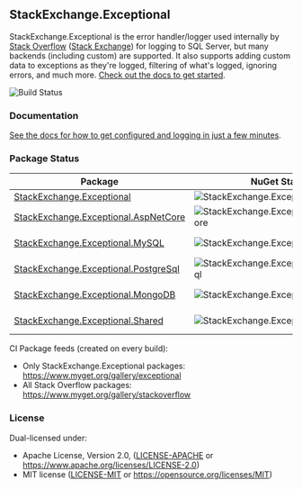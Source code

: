 ## StackExchange.Exceptional

StackExchange.Exceptional is the error handler/logger used internally by [Stack Overflow](https://stackoverflow.com) ([Stack Exchange](https://stackexchange.com)) for logging to SQL Server, but many backends (including custom) are supported.
It also supports adding custom data to exceptions as they're logged, filtering of what's logged, ignoring errors, and much more.
[Check out the docs to get started][Docs].

![Build Status](https://ci.appveyor.com/api/projects/status/650qft3qrt2r0gre/branch/main?svg=true)

### Documentation
[See the docs for how to get configured and logging in just a few minutes][Docs].

### Package Status

| Package | NuGet Stable | NuGet Pre-release | Downloads | MyGet |
| ------- | ------------ | ----------------- | --------- | ----- |
| [StackExchange.Exceptional](https://www.nuget.org/packages/StackExchange.Exceptional/) | ![StackExchange.Exceptional](https://img.shields.io/nuget/v/StackExchange.Exceptional.svg) | ![StackExchange.Exceptional](https://img.shields.io/nuget/vpre/StackExchange.Exceptional.svg) | ![StackExchange.Exceptional](https://img.shields.io/nuget/dt/StackExchange.Exceptional.svg) | [![StackExchange.Exceptional MyGet](https://img.shields.io/myget/exceptional/vpre/StackExchange.Exceptional.svg)](https://www.myget.org/feed/exceptional/package/nuget/StackExchange.Exceptional) |
| [StackExchange.Exceptional.AspNetCore](https://www.nuget.org/packages/StackExchange.Exceptional.AspNetCore/) | ![StackExchange.Exceptional.AspNetCore](https://img.shields.io/nuget/v/StackExchange.Exceptional.AspNetCore.svg) | ![StackExchange.Exceptional.AspNetCore](https://img.shields.io/nuget/vpre/StackExchange.Exceptional.AspNetCore.svg) | ![StackExchange.Exceptional.AspNetCore](https://img.shields.io/nuget/dt/StackExchange.Exceptional.AspNetCore.svg) | [![StackExchange.Exceptional.AspNetCore MyGet](https://img.shields.io/myget/exceptional/vpre/StackExchange.Exceptional.AspNetCore.svg)](https://www.myget.org/feed/exceptional/package/nuget/StackExchange.Exceptional.AspNetCore) |
| [StackExchange.Exceptional.MySQL](https://www.nuget.org/packages/StackExchange.Exceptional.MySQL/) | ![StackExchange.Exceptional.MySQL](https://img.shields.io/nuget/v/StackExchange.Exceptional.MySQL.svg) | ![StackExchange.Exceptional.MySQL](https://img.shields.io/nuget/vpre/StackExchange.Exceptional.MySQL.svg) | ![StackExchange.Exceptional.MySQL](https://img.shields.io/nuget/dt/StackExchange.Exceptional.MySQL.svg) | [![StackExchange.Exceptional.MySQL MyGet](https://img.shields.io/myget/exceptional/vpre/StackExchange.Exceptional.MySQL.svg)](https://www.myget.org/feed/exceptional/package/nuget/StackExchange.Exceptional.MySQL) |
| [StackExchange.Exceptional.PostgreSql](https://www.nuget.org/packages/StackExchange.Exceptional.PostgreSql/) | ![StackExchange.Exceptional.PostgreSql](https://img.shields.io/nuget/v/StackExchange.Exceptional.PostgreSql.svg) | ![StackExchange.Exceptional.PostgreSql](https://img.shields.io/nuget/vpre/StackExchange.Exceptional.PostgreSql.svg) | ![StackExchange.Exceptional.PostgreSql](https://img.shields.io/nuget/dt/StackExchange.Exceptional.PostgreSql.svg) | [![StackExchange.Exceptional.PostgreSql MyGet](https://img.shields.io/myget/exceptional/vpre/StackExchange.Exceptional.PostgreSql.svg)](https://www.myget.org/feed/exceptional/package/nuget/StackExchange.Exceptional.PostgreSql) |
| [StackExchange.Exceptional.MongoDB](https://www.nuget.org/packages/StackExchange.Exceptional.MongoDB/) | ![StackExchange.Exceptional.MongoDB](https://img.shields.io/nuget/v/StackExchange.Exceptional.MongoDB.svg) | ![StackExchange.Exceptional.MongoDB](https://img.shields.io/nuget/vpre/StackExchange.Exceptional.MongoDB.svg) | ![StackExchange.Exceptional.MongoDB](https://img.shields.io/nuget/dt/StackExchange.Exceptional.MongoDB.svg) | [![StackExchange.Exceptional.MongoDB MyGet](https://img.shields.io/myget/exceptional/vpre/StackExchange.Exceptional.MongoDB.svg)](https://www.myget.org/feed/exceptional/package/nuget/StackExchange.Exceptional.MongoDB) |
| [StackExchange.Exceptional.Shared](https://www.nuget.org/packages/StackExchange.Exceptional.Shared/) | ![StackExchange.Exceptional.Shared](https://img.shields.io/nuget/v/StackExchange.Exceptional.Shared.svg) | ![StackExchange.Exceptional.Shared](https://img.shields.io/nuget/vpre/StackExchange.Exceptional.Shared.svg) | ![StackExchange.Exceptional.Shared](https://img.shields.io/nuget/dt/StackExchange.Exceptional.Shared.svg) | [![StackExchange.Exceptional.Shared MyGet](https://img.shields.io/myget/exceptional/vpre/StackExchange.Exceptional.Shared.svg)](https://www.myget.org/feed/exceptional/package/nuget/StackExchange.Exceptional.Shared) |

CI Package feeds (created on every build):
- Only StackExchange.Exceptional packages: https://www.myget.org/gallery/exceptional 
- All Stack Overflow packages: https://www.myget.org/gallery/stackoverflow

### License

Dual-licensed under:
 * Apache License, Version 2.0, ([LICENSE-APACHE](LICENSE-APACHE) or https://www.apache.org/licenses/LICENSE-2.0)
 * MIT license ([LICENSE-MIT](LICENSE-MIT) or https://opensource.org/licenses/MIT)

[Docs]: https://nickcraver.com/StackExchange.Exceptional